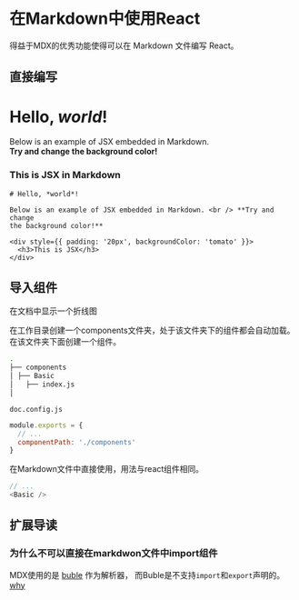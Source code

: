 # 在Markdown中使用React
得益于MDX的优秀功能使得可以在 Markdown 文件编写 React。

## 直接编写

# Hello, *world*!

Below is an example of JSX embedded in Markdown. <br /> **Try and change
the background color!**
<div style={{ padding: '20px', backgroundColor: 'tomato' }}>
  <h3>This is JSX in Markdown</h3>
</div>

```.mdx
# Hello, *world*!

Below is an example of JSX embedded in Markdown. <br /> **Try and change
the background color!**

<div style={{ padding: '20px', backgroundColor: 'tomato' }}>
  <h3>This is JSX</h3>
</div>

```

## 导入组件
在文档中显示一个折线图

<Basic />

在工作目录创建一个components文件夹，处于该文件夹下的组件都会自动加载。
在该文件夹下面创建一个组件。

```bash
.
├── components
│ ├── Basic
│   ├── index.js  
│

```

`doc.config.js`
```javascript
module.exports = {
  // ...
  componentPath: './components'
}
```

在Markdown文件中直接使用，用法与react组件相同。
```javascript
// ...
<Basic />
```

## 扩展导读

### 为什么不可以直接在markdwon文件中import组件

MDX使用的是 [buble](https://github.com/bublejs/buble) 作为解析器，
而Buble是不支持`import`和`export`声明的。[why](https://buble.surge.sh/guide/#using-es-modules)

